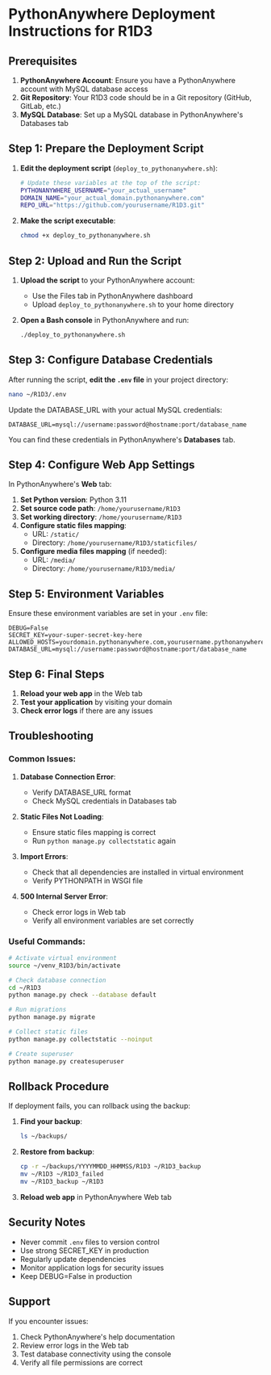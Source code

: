 # PythonAnywhere Deployment Instructions for R1D3

## Prerequisites

1. **PythonAnywhere Account**: Ensure you have a PythonAnywhere account with MySQL database access
2. **Git Repository**: Your R1D3 code should be in a Git repository (GitHub, GitLab, etc.)
3. **MySQL Database**: Set up a MySQL database in PythonAnywhere's Databases tab

## Step 1: Prepare the Deployment Script

1. **Edit the deployment script** (`deploy_to_pythonanywhere.sh`):
   ```bash
   # Update these variables at the top of the script:
   PYTHONANYWHERE_USERNAME="your_actual_username"
   DOMAIN_NAME="your_actual_domain.pythonanywhere.com"
   REPO_URL="https://github.com/yourusername/R1D3.git"
   ```

2. **Make the script executable**:
   ```bash
   chmod +x deploy_to_pythonanywhere.sh
   ```

## Step 2: Upload and Run the Script

1. **Upload the script** to your PythonAnywhere account:
   - Use the Files tab in PythonAnywhere dashboard
   - Upload `deploy_to_pythonanywhere.sh` to your home directory

2. **Open a Bash console** in PythonAnywhere and run:
   ```bash
   ./deploy_to_pythonanywhere.sh
   ```

## Step 3: Configure Database Credentials

After running the script, **edit the `.env` file** in your project directory:

```bash
nano ~/R1D3/.env
```

Update the DATABASE_URL with your actual MySQL credentials:
```
DATABASE_URL=mysql://username:password@hostname:port/database_name
```

You can find these credentials in PythonAnywhere's **Databases** tab.

## Step 4: Configure Web App Settings

In PythonAnywhere's **Web** tab:

1. **Set Python version**: Python 3.11
2. **Set source code path**: `/home/yourusername/R1D3`
3. **Set working directory**: `/home/yourusername/R1D3`
4. **Configure static files mapping**:
   - URL: `/static/`
   - Directory: `/home/yourusername/R1D3/staticfiles/`
5. **Configure media files mapping** (if needed):
   - URL: `/media/`
   - Directory: `/home/yourusername/R1D3/media/`

## Step 5: Environment Variables

Ensure these environment variables are set in your `.env` file:

```env
DEBUG=False
SECRET_KEY=your-super-secret-key-here
ALLOWED_HOSTS=yourdomain.pythonanywhere.com,yourusername.pythonanywhere.com
DATABASE_URL=mysql://username:password@hostname:port/database_name
```

## Step 6: Final Steps

1. **Reload your web app** in the Web tab
2. **Test your application** by visiting your domain
3. **Check error logs** if there are any issues

## Troubleshooting

### Common Issues:

1. **Database Connection Error**:
   - Verify DATABASE_URL format
   - Check MySQL credentials in Databases tab

2. **Static Files Not Loading**:
   - Ensure static files mapping is correct
   - Run `python manage.py collectstatic` again

3. **Import Errors**:
   - Check that all dependencies are installed in virtual environment
   - Verify PYTHONPATH in WSGI file

4. **500 Internal Server Error**:
   - Check error logs in Web tab
   - Verify all environment variables are set correctly

### Useful Commands:

```bash
# Activate virtual environment
source ~/venv_R1D3/bin/activate

# Check database connection
cd ~/R1D3
python manage.py check --database default

# Run migrations
python manage.py migrate

# Collect static files
python manage.py collectstatic --noinput

# Create superuser
python manage.py createsuperuser
```

## Rollback Procedure

If deployment fails, you can rollback using the backup:

1. **Find your backup**:
   ```bash
   ls ~/backups/
   ```

2. **Restore from backup**:
   ```bash
   cp -r ~/backups/YYYYMMDD_HHMMSS/R1D3 ~/R1D3_backup
   mv ~/R1D3 ~/R1D3_failed
   mv ~/R1D3_backup ~/R1D3
   ```

3. **Reload web app** in PythonAnywhere Web tab

## Security Notes

- Never commit `.env` files to version control
- Use strong SECRET_KEY in production
- Regularly update dependencies
- Monitor application logs for security issues
- Keep DEBUG=False in production

## Support

If you encounter issues:
1. Check PythonAnywhere's help documentation
2. Review error logs in the Web tab
3. Test database connectivity using the console
4. Verify all file permissions are correct
